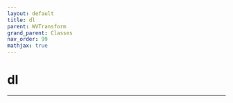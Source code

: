 ```yaml
---
layout: default
title: dl
parent: WVTransform
grand_parent: Classes
nav_order: 99
mathjax: true
---
```


#  dl




---

